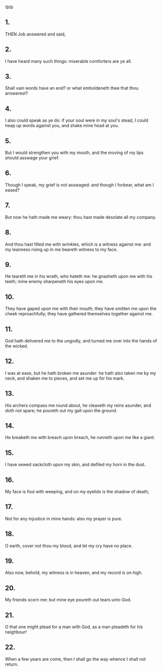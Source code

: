 \b\b
## 1.
THEN Job answered and said,
## 2.
I have heard many such things: miserable comforters are ye all.
## 3.
Shall vain words have an end?  or what emboldeneth thee that thou answerest?
## 4.
I also could speak as ye do: if your soul were in my soul's stead, I could heap up words against you, and shake mine head at you.
## 5.
But I would strengthen you with my mouth, and the moving of my lips should asswage your grief.
## 6.
Though I speak, my grief is not asswaged: and though I forbear, what am I eased?
## 7.
But now he hath made me weary: thou hast made desolate all my company.
## 8.
And thou hast filled me with wrinkles, which is a witness against me: and my leanness rising up in me beareth witness to my face.
## 9.
He teareth me in his wrath, who hateth me: he gnasheth upon me with his teeth; mine enemy sharpeneth his eyes upon me.
## 10.
They have gaped upon me with their mouth; they have smitten me upon the cheek reproachfully; they have gathered themselves together against me.
## 11.
God hath delivered me to the ungodly, and turned me over into the hands of the wicked.
## 12.
I was at ease, but he hath broken me asunder: he hath also taken me by my neck, and shaken me to pieces, and set me up for his mark.
## 13.
His archers compass me round about, he cleaveth my reins asunder, and doth not spare; he poureth out my gall upon the ground.
## 14.
He breaketh me with breach upon breach, he runneth upon me like a giant.
## 15.
I have sewed sackcloth upon my skin, and defiled my horn in the dust.
## 16.
My face is foul with weeping, and on my eyelids is the shadow of death;
## 17.
Not for any injustice in mine hands: also my prayer is pure.
## 18.
O earth, cover not thou my blood, and let my cry have no place.
## 19.
Also now, behold, my witness is in heaven, and my record is on high.
## 20.
My friends scorn me: but mine eye poureth out tears unto God.
## 21.
O that one might plead for a man with God, as a man pleadeth for his neighbour!
## 22.
When a few years are come, then I shall go the way whence I shall not return.
